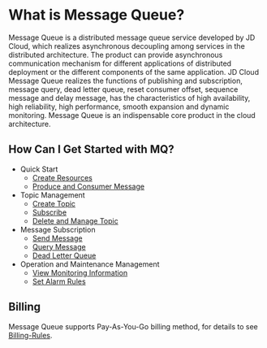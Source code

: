 # What is Message Queue?
Message Queue is a distributed message queue service developed by JD Cloud, which realizes asynchronous decoupling among services in the distributed architecture. The product can provide asynchronous communication mechanism for different applications of distributed deployment or the different components of the same application. JD Cloud Message Queue realizes the functions of publishing and subscription, message query, dead letter queue, reset consumer offset, sequence message and delay message, has the characteristics of high availability, high reliability, high performance, smooth expansion and dynamic monitoring. Message Queue is an indispensable core product in the cloud architecture.
## How Can I Get Started with MQ?
- Quick Start
	- [Create Resources](../Getting-Started/Create-Resource.md)
	- [Produce and Consumer Message](../Getting-Started/Produce-And-Consumer-Message.md)
- Topic Management
	- [Create Topic](../Operation-Guide/Topic-Management/Create-Topic.md)
	- [Subscribe](../Operation-Guide/Topic-Management/Subscribe.md)
	- [Delete and Manage Topic](../Operation-Guide/Topic-Management/Delete-And-Manage-Topic.md)
- Message Subscription
	- [Send Message](../Operation-Guide/Message-Management/Send-Message.md)
	- [Query Message](../Operation-Guide/Message-Management/Query-Message.md)
	- [Dead Letter Queue](../Operation-Guide/Backup/Message-Management/Dead-Letter-Queue.md)
- Operation and Maintenance Management
	- [View Monitoring Information](../Operation-Guide/Monitoring/Monitoring.md)
	- [Set Alarm Rules](../Operation-Guide/Monitoring/Alarm-Rules.md)
  
## Billing

Message Queue supports Pay-As-You-Go billing method, for details to see [Billing-Rules](https://github.com/jdcloudcom/en/blob/edit/documentation/Middleware/Message%20Queue/Pricing/Billing-Rules.md).

